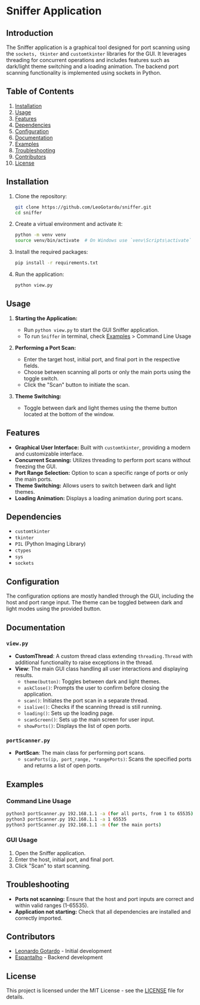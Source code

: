 # Sniffer Application

## Introduction

The Sniffer application is a graphical tool designed for port scanning using the `sockets, tkinter` and `customtkinter` libraries for the GUI. It leverages threading for concurrent operations and includes features such as dark/light theme switching and a loading animation. The backend port scanning functionality is implemented using sockets in Python.

## Table of Contents

1. [Installation](#installation)
2. [Usage](#usage)
3. [Features](#features)
4. [Dependencies](#dependencies)
5. [Configuration](#configuration)
6. [Documentation](#documentation)
7. [Examples](#examples)
8. [Troubleshooting](#troubleshooting)
9. [Contributors](#contributors)
10. [License](#license)

## Installation

1. Clone the repository:
    ```sh
    git clone https://github.com/LeoGotardo/sniffer.git
    cd sniffer
    ```

2. Create a virtual environment and activate it:
    ```sh
    python -m venv venv
    source venv/bin/activate  # On Windows use `venv\Scripts\activate`
    ```

3. Install the required packages:
    ```sh
    pip install -r requirements.txt
    ```

4. Run the application:
    ```sh
    python view.py
    ```

## Usage

1. **Starting the Application:**
    - Run `python view.py` to start the GUI Sniffer application.
    - To run `Sniffer` in terminal, check [Examples](#examples) > Command Line Usage

2. **Performing a Port Scan:**
    - Enter the target host, initial port, and final port in the respective fields.
    - Choose between scanning all ports or only the main ports using the toggle switch.
    - Click the "Scan" button to initiate the scan.

3. **Theme Switching:**
    - Toggle between dark and light themes using the theme button located at the bottom of the window.

## Features

- **Graphical User Interface:** Built with `customtkinter`, providing a modern and customizable interface.
- **Concurrent Scanning:** Utilizes threading to perform port scans without freezing the GUI.
- **Port Range Selection:** Option to scan a specific range of ports or only the main ports.
- **Theme Switching:** Allows users to switch between dark and light themes.
- **Loading Animation:** Displays a loading animation during port scans.

## Dependencies

- `customtkinter`
- `tkinter`
- `PIL` (Python Imaging Library)
- `ctypes`
- `sys`
- `sockets`

## Configuration

The configuration options are mostly handled through the GUI, including the host and port range input. The theme can be toggled between dark and light modes using the provided button.

## Documentation

### `view.py`

- **CustomThread**: A custom thread class extending `threading.Thread` with additional functionality to raise exceptions in the thread.
- **View**: The main GUI class handling all user interactions and displaying results.
    - `theme(button)`: Toggles between dark and light themes.
    - `askClose()`: Prompts the user to confirm before closing the application.
    - `scan()`: Initiates the port scan in a separate thread.
    - `isalive()`: Checks if the scanning thread is still running.
    - `loading()`: Sets up the loading page.
    - `scanScreen()`: Sets up the main screen for user input.
    - `showPorts()`: Displays the list of open ports.

### `portScanner.py`

- **PortScan**: The main class for performing port scans.
    - `scanPorts(ip, port_range, *rangePorts)`: Scans the specified ports and returns a list of open ports.

## Examples

### Command Line Usage

```sh
python3 portScanner.py 192.168.1.1 -a (for all ports, from 1 to 65535)
python3 portScanner.py 192.168.1.1 -a 1 65535
python3 portScanner.py 192.168.1.1 -m (for the main ports)
```

### GUI Usage

1. Open the Sniffer application.
2. Enter the host, initial port, and final port.
3. Click "Scan" to start scanning.

## Troubleshooting

- **Ports not scanning:** Ensure that the host and port inputs are correct and within valid ranges (1-65535).
- **Application not starting:** Check that all dependencies are installed and correctly imported.

## Contributors

- [Leonardo Gotardo](https://github.com/LeoGotardo) - Initial development
- [Espantalho](https://github.com/lilchoppa) - Backend development

## License

This project is licensed under the MIT License - see the [LICENSE](https://github.com/LeoGotardo/Sniffer/blob/main/LICENSE) file for details.
